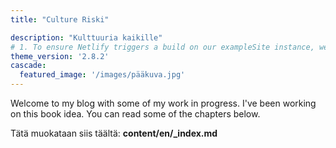 ```yaml
---
title: "Culture Riski"

description: "Kulttuuria kaikille"
# 1. To ensure Netlify triggers a build on our exampleSite instance, we need to change a file in the exampleSite directory.
theme_version: '2.8.2'
cascade:
  featured_image: '/images/pääkuva.jpg'
---
```

Welcome to my blog with some of my work in progress. I've been working on this book idea. You can read some of the chapters below.

Tätä muokataan siis täältä:
**content/en/_index.md**
